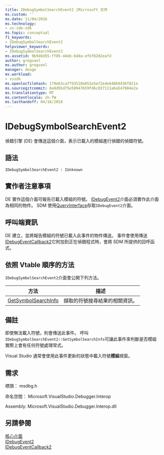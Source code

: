 ```yaml
---
title: IDebugSymbolSearchEvent2 |Microsoft 文件
ms.custom: ''
ms.date: 11/04/2016
ms.technology:
- vs-ide-sdk
ms.topic: conceptual
f1_keywords:
- IDebugSymbolSearchEvent2
helpviewer_keywords:
- IDebugSymbolSearchEvent2
ms.assetid: 9b946d55-ff85-44eb-b40a-efbf8282eafd
author: gregvanl
ms.author: gregvanl
manager: douge
ms.workload:
- vssdk
ms.openlocfilehash: 179e63caff93510e052e5ef2e4e648b9436f821a
ms.sourcegitcommit: 6a9d5bd75e50947659fd6c837111a6a547884e2a
ms.translationtype: MT
ms.contentlocale: zh-TW
ms.lasthandoff: 04/16/2018
---
```

# <a name="idebugsymbolsearchevent2"></a>IDebugSymbolSearchEvent2
偵錯引擎 (DE) 會傳送這個介面，表示已載入的模組進行偵錯的偵錯符號。  
  
## <a name="syntax"></a>語法  
  
```  
IDebugSymbolSearchEvent2 : IUnknown  
```  
  
## <a name="notes-for-implementers"></a>實作者注意事項  
 DE 實作這個介面可報告已載入模組的符號。 [IDebugEvent2](../../../extensibility/debugger/reference/idebugevent2.md)介面必須實作此介面為相同的物件。 SDM 使用[QueryInterface](/cpp/atl/queryinterface)存取`IDebugEvent2`介面。  
  
## <a name="notes-for-callers"></a>呼叫端資訊  
 DE 建立，並將報告模組的符號已載入此事件的物件傳送。 事件會使用傳送[IDebugEventCallback2](../../../extensibility/debugger/reference/idebugeventcallback2.md)它附加到正在偵錯程式時，會將 SDM 所提供的回呼函式。  
  
## <a name="methods-in-vtable-order"></a>依照 Vtable 順序的方法  
 `IDebugSymbolSearchEvent2`介面會公開下列方法。  
  
|方法|描述|  
|------------|-----------------|  
|[GetSymbolSearchInfo](../../../extensibility/debugger/reference/idebugsymbolsearchevent2-getsymbolsearchinfo.md)|擷取的符號搜尋結果的相關資訊。|  
  
## <a name="remarks"></a>備註  
 即使無法載入符號，則會傳送此事件。 呼叫`IDebugSymbolSearchEvent2::GetSymbolSearchInfo`可讓此事件來判斷是否模組實際上會有任何符號處理常式。  
  
 Visual Studio 通常會使用此事件更新的狀態中載入符號**模組**視窗。  
  
## <a name="requirements"></a>需求  
 標頭： msdbg.h  
  
 命名空間： Microsoft.VisualStudio.Debugger.Interop  
  
 Assembly: Microsoft.VisualStudio.Debugger.Interop.dll  
  
## <a name="see-also"></a>另請參閱  
 [核心介面](../../../extensibility/debugger/reference/core-interfaces.md)   
 [IDebugEvent2](../../../extensibility/debugger/reference/idebugevent2.md)   
 [IDebugEventCallback2](../../../extensibility/debugger/reference/idebugeventcallback2.md)